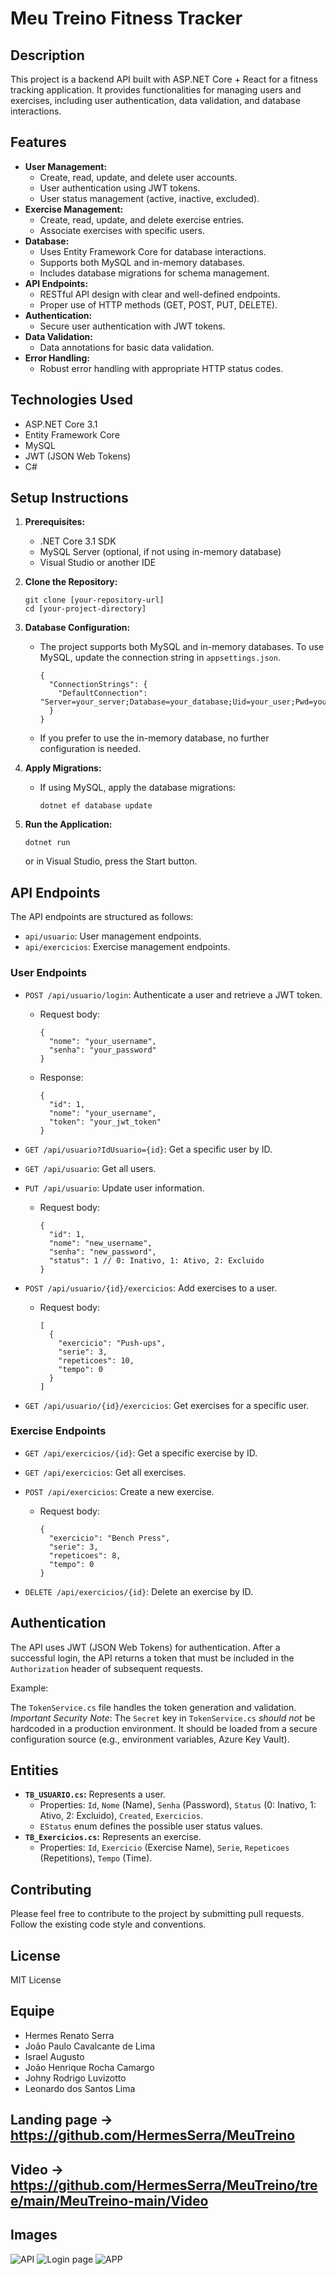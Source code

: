# Meu Treino Fitness Tracker

## Description

This project is a backend API built with ASP.NET Core + React for a fitness tracking application. It provides functionalities for managing users and exercises, including user authentication, data validation, and database interactions.

## Features

- **User Management:**
  - Create, read, update, and delete user accounts.
  - User authentication using JWT tokens.
  - User status management (active, inactive, excluded).
- **Exercise Management:**
  - Create, read, update, and delete exercise entries.
  - Associate exercises with specific users.
- **Database:**
  - Uses Entity Framework Core for database interactions.
  - Supports both MySQL and in-memory databases.
  - Includes database migrations for schema management.
- **API Endpoints:**
  - RESTful API design with clear and well-defined endpoints.
  - Proper use of HTTP methods (GET, POST, PUT, DELETE).
- **Authentication:**
  - Secure user authentication with JWT tokens.
- **Data Validation:**
  - Data annotations for basic data validation.
- **Error Handling:**
  - Robust error handling with appropriate HTTP status codes.

## Technologies Used

- ASP.NET Core 3.1
- Entity Framework Core
- MySQL
- JWT (JSON Web Tokens)
- C#

## Setup Instructions

1.  **Prerequisites:**

    - .NET Core 3.1 SDK
    - MySQL Server (optional, if not using in-memory database)
    - Visual Studio or another IDE

2.  **Clone the Repository:**

    ```
    git clone [your-repository-url]
    cd [your-project-directory]
    ```

3.  **Database Configuration:**

    - The project supports both MySQL and in-memory databases. To use MySQL, update the connection string in `appsettings.json`.

      ```
      {
        "ConnectionStrings": {
          "DefaultConnection": "Server=your_server;Database=your_database;Uid=your_user;Pwd=your_password;"
        }
      }
      ```

    - If you prefer to use the in-memory database, no further configuration is needed.

4.  **Apply Migrations:**

    - If using MySQL, apply the database migrations:

      ```
      dotnet ef database update
      ```

5.  **Run the Application:**

    ```
    dotnet run
    ```

    or in Visual Studio, press the Start button.

## API Endpoints

The API endpoints are structured as follows:

- `api/usuario`: User management endpoints.
- `api/exercicios`: Exercise management endpoints.

### User Endpoints

- `POST /api/usuario/login`: Authenticate a user and retrieve a JWT token.

  - Request body:

    ```
    {
      "nome": "your_username",
      "senha": "your_password"
    }
    ```

  - Response:

    ```
    {
      "id": 1,
      "nome": "your_username",
      "token": "your_jwt_token"
    }
    ```

- `GET /api/usuario?IdUsuario={id}`: Get a specific user by ID.
- `GET /api/usuario`: Get all users.
- `PUT /api/usuario`: Update user information.

  - Request body:

    ```
    {
      "id": 1,
      "nome": "new_username",
      "senha": "new_password",
      "status": 1 // 0: Inativo, 1: Ativo, 2: Excluido
    }
    ```

- `POST /api/usuario/{id}/exercicios`: Add exercises to a user.

  - Request body:

    ```
    [
      {
        "exercicio": "Push-ups",
        "serie": 3,
        "repeticoes": 10,
        "tempo": 0
      }
    ]
    ```

- `GET /api/usuario/{id}/exercicios`: Get exercises for a specific user.

### Exercise Endpoints

- `GET /api/exercicios/{id}`: Get a specific exercise by ID.
- `GET /api/exercicios`: Get all exercises.
- `POST /api/exercicios`: Create a new exercise.

  - Request body:

    ```
    {
      "exercicio": "Bench Press",
      "serie": 3,
      "repeticoes": 8,
      "tempo": 0
    }
    ```

- `DELETE /api/exercicios/{id}`: Delete an exercise by ID.

## Authentication

The API uses JWT (JSON Web Tokens) for authentication. After a successful login, the API returns a token that must be included in the `Authorization` header of subsequent requests.

Example:

The `TokenService.cs` file handles the token generation and validation. _Important Security Note_: The `Secret` key in `TokenService.cs` _should not_ be hardcoded in a production environment. It should be loaded from a secure configuration source (e.g., environment variables, Azure Key Vault).

## Entities

- **`TB_USUARIO.cs`:** Represents a user.
  - Properties: `Id`, `Nome` (Name), `Senha` (Password), `Status` (0: Inativo, 1: Ativo, 2: Excluido), `Created`, `Exercicios`.
  - `EStatus` enum defines the possible user status values.
- **`TB_Exercicios.cs`:** Represents an exercise.
  - Properties: `Id`, `Exercicio` (Exercise Name), `Serie`, `Repeticoes` (Repetitions), `Tempo` (Time).

## Contributing

Please feel free to contribute to the project by submitting pull requests. Follow the existing code style and conventions.

## License

MIT License

## Equipe

- Hermes Renato Serra
- João Paulo Cavalcante de Lima
- Israel Augusto
- João Henrique Rocha Camargo
- Johny Rodrigo Luvizotto
- Leonardo dos Santos Lima

## Landing page -> https://github.com/HermesSerra/MeuTreino

## Video -> https://github.com/HermesSerra/MeuTreino/tree/main/MeuTreino-main/Video

## Images

![API](https://github.com/lucas-jorge/MeuTreino/blob/main/Imagens/API.jpg)
![Login page](https://github.com/lucas-jorge/MeuTreino/blob/main/Imagens/Login.jpg)
![APP](https://github.com/lucas-jorge/MeuTreino/blob/main/Imagens/Aplicativo.jpg)

